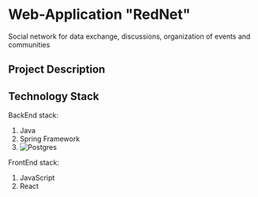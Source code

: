 # Web-Application "RedNet"

Social network for data exchange, discussions, organization of events and communities

## Project Description

## Technology Stack
BackEnd stack:
1.	Java
2.	Spring Framework
3.	![Postgres](https://img.shields.io/badge/postgres-%23316192.svg?style=for-the-badge&logo=postgresql&logoColor=white)

FrontEnd stack:
1.	JavaScript
2.	React
